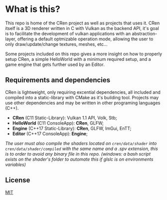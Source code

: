 #  What is this?
This repo is home of the CRen project as well as projects that uses it. CRen itself is a 3D renderer written in C with Vulkan as the backend API, it's goal is to facilitate the development of vulkan applications with an abstraction-layer, offering a default optmizable operation mode, allowing the user to only draw/update/change textures, meshes, etc...

Some projects included on this repo gives a more insight on how to properly setup CRen, a simple HelloWorld with a minimum required setup, and a game engine that gets further used by an Editor.


## Requirements and dependencies
CRen is lightweight, only requiring excential dependencies, all included and compiled into a static-library with CMake as it's building tool. Projects may use other dependencies and may be written in other programing languages (C++).
* **CRen** (C11 Static-Library): Vulkan 1.1 API, Volk, Stb;
* **HelloWorld** (C11 ConsoleApp): **CRen**, GLFW; 
* **Engine** (C++17 Static-Library): **CRen**, GLFW, ImGui, EnTT;
* **Editor** (C++17 ConsoleApp): **Engine**;

*The user must also compile the shaders located on ```cren/data/shader``` into ```cren/data/shader/compiled``` with the same name and a .spv extension, this is to order to avoid any binary file in this repo. (windows: a bash script exists on the shader's folder to automate this if glslc is on environments variables)*

## License

[MIT](https://choosealicense.com/licenses/mit/)